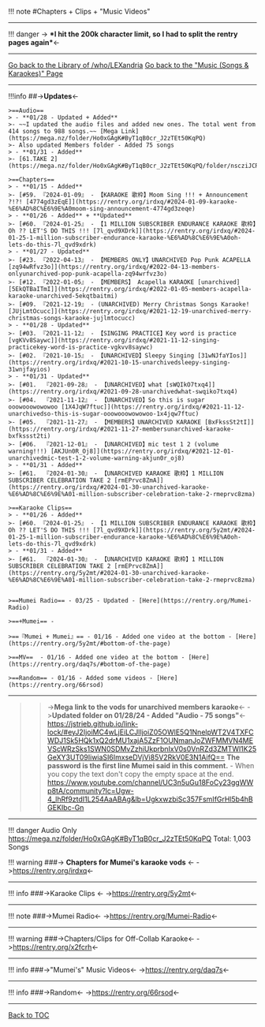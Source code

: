 !!! note
	#Chapters + Clips + "Music Videos"
***
!!! danger 
	-> **\*I hit the 200k character limit, so I had to split the rentry pages again\***<-
***
[Go back to the Library of /who/LEXandria](https://rentry.org/46mci)
[Go back to the "Music (Songs & Karaokes)" Page](https://rentry.org/uoar4)

***
!!!info 
	##->**Updates**<-

	>==Audio== 
	> - **01/28 - Updated + Added**
	>- ~~I updated the audio files and added new ones. The total went from 414 songs to 988 songs.~~ [Mega Link](https://mega.nz/folder/Ho0xGAgK#ByT1qB0cr_J2zTEt50KqPQ)
	>- Also updated Members folder - Added 75 songs
	> - **01/31 - Added**
	>- [61.TAKE 2](https://mega.nz/folder/Ho0xGAgK#ByT1qB0cr_J2zTEt50KqPQ/folder/nscziJCR)

	>==Chapters== 
	> - **01/15 - Added**
	>- [#59. 『2024-01-09』 - 【KARAOKE 歌枠】Moom Sing !!! + Announcement ?!?! [4774gd3zEqE]](https://rentry.org/irdxq/#2024-01-09-karaoke-%E6%AD%8C%E6%9E%A0moom-sing-announcement-4774gd3zeqe) 
	> - **01/26 - Added** + **Updated**
	>- [#60. 『2024-01-25』 - 【1 MILLION SUBSCRIBER ENDURANCE KARAOKE 歌枠】Oh ?? LET'S DO THIS !!! [7l_qvd9XDrk]](https://rentry.org/irdxq/#2024-01-25-1-million-subscriber-endurance-karaoke-%E6%AD%8C%E6%9E%A0oh-lets-do-this-7l_qvd9xdrk) 
	> - **01/27 - Updated**
	>- [#23. 『2022-04-13』 - 【MEMBERS ONLY】UNARCHIVED Pop Punk ACAPELLA [zq94wRfvz3o]](https://rentry.org/irdxq/#2022-04-13-members-onlyunarchived-pop-punk-acapella-zq94wrfvz3o) 
	>- [#12. 『2022-01-05』 - 【MEMBERS】 Acapella KARAOKE [unarchived] [5EkQTBaITmI]](https://rentry.org/irdxq/#2022-01-05-members-acapella-karaoke-unarchived-5ekqtbaitmi)
	>- [#09. 『2021-12-19』 - (UNARCHIVED) Merry Christmas Songs Karaoke! [JUjLmtOcucc]](https://rentry.org/irdxq/#2021-12-19-unarchived-merry-christmas-songs-karaoke-jujlmtocucc)
	> - **01/28 - Updated**
	>- [#03. 『2021-11-12』 - 【SINGING PRACTICE】Key word is practice [vgKVv8Saywc]](https://rentry.org/irdxq/#2021-11-12-singing-practicekey-word-is-practice-vgkvv8saywc)
	>- [#02. 『2021-10-15』 - 【UNARCHIVED】Sleepy Singing [31wNJfaYIos]](https://rentry.org/irdxq/#2021-10-15-unarchivedsleepy-singing-31wnjfayios)
	> - **01/31 - Updated**
	>- [#01.  『2021-09-28』 - 【UNARCHIVED】what [sWQIkO7txq4]](https://rentry.org/irdxq/#2021-09-28-unarchivedwhat-swqiko7txq4)
	>- [#04.  『2021-11-12』 - 【UNARCHIVED】So this is sugar ooowooowowowoo [1X4JqW7ftuc]](https://rentry.org/irdxq/#2021-11-12-unarchivedso-this-is-sugar-ooowooowowowoo-1x4jqw7ftuc)
	>- [#05.  『2021-11-27』 - 【MEMBERS】UNARCHIVED KARAOKE [BxFkssSt2tI]](https://rentry.org/irdxq/#2021-11-27-membersunarchived-karaoke-bxfkssst2ti)
	>- [#06.  『2021-12-01』 - 【UNARCHIVED】mic test 1 2 (volume warning!!!) [AKJUn0R_Oj8]](https://rentry.org/irdxq/#2021-12-01-unarchivedmic-test-1-2-volume-warning-akjun0r_oj8)
	> - **01/31 - Added**
	>- [#61.  『2024-01-30』 - 【UNARCHIVED KARAOKE 歌枠】1 MILLION SUBSCRIBER CELEBRATION TAKE 2 [rmEPrvc8ZmA]](https://rentry.org/irdxq/#2024-01-30-unarchived-karaoke-%E6%AD%8C%E6%9E%A01-million-subscriber-celebration-take-2-rmeprvc8zma)
	
	>==Karaoke Clips==
	> - **01/26 - Added**
	>- [#60. 『2024-01-25』 - 【1 MILLION SUBSCRIBER ENDURANCE KARAOKE 歌枠】Oh ?? LET'S DO THIS !!! [7l_qvd9XDrk]](https://rentry.org/5y2mt/#2024-01-25-1-million-subscriber-endurance-karaoke-%E6%AD%8C%E6%9E%A0oh-lets-do-this-7l_qvd9xdrk)
	> - **01/31 - Added**
	>- [#61.  『2024-01-30』 - 【UNARCHIVED KARAOKE 歌枠】1 MILLION SUBSCRIBER CELEBRATION TAKE 2 [rmEPrvc8ZmA]](https://rentry.org/5y2mt/#2024-01-30-unarchived-karaoke-%E6%AD%8C%E6%9E%A01-million-subscriber-celebration-take-2-rmeprvc8zma)

	
	>==Mumei Radio== - 03/25 - Updated - [Here](https://rentry.org/Mumei-Radio)
	
	>==+Mumei== - 
	
	>==『Mumei + Mumei』== - 01/16 - Added one video at the bottom - [Here](https://rentry.org/5y2mt/#bottom-of-the-page)
	
	>==MV==  - 01/16 - Added one video at the bottom - [Here](https://rentry.org/daq7s/#bottom-of-the-page)
	
	>==Random== - 01/16 - Added some videos - [Here](https://rentry.org/66rsod)

***
>>->**Mega link to the vods for unarchived members karaoke**<-
>>->**Updated folder on 01/28/24 - Added "Audio - 75 songs"**<-
>https://jstrieb.github.io/link-lock/#eyJ2IjoiMC4wLjEiLCJlIjoiZ05OWlE5Q1NnelpWT2V4TXFCWDJ1Sk5HQk1xQ2drMU1xajA5ZzF1OUNmanJoZWFMMVN4MEVScWRzSks1SWN0SDMvZzhiUkprbnIxV0s0VnRZd3ZMTWl1K25GeXY3UT09IiwiaSI6ImxseDVjVi85V2RkV0E3N1AifQ==
>**The password is the first line Mumei said in this comment.** - When you copy the text don't copy the empty space at the end.
>https://www.youtube.com/channel/UC3n5uGu18FoCy23ggWWp8tA/community?lc=Ugw-4_lhRf9ztdI1L254AaABAg&lb=UgkxwzbiSc357FsmIfGrHl5b4hBGEKIbc-Gn

***
!!! danger  Audio Only https://mega.nz/folder/Ho0xGAgK#ByT1qB0cr_J2zTEt50KqPQ
	Total: 1,003 Songs 

!!! warning
	###-> **Chapters for Mumei's karaoke vods** <-
  	 ->https://rentry.org/irdxq<-

***
!!! info
	###->Karaoke Clips <-
	->https://rentry.org/5y2mt<-

***
!!! note
	###->Mumei Radio<-
    ->https://rentry.org/Mumei-Radio<- 

***

!!! warning
	###->Chapters/Clips for Off-Collab Karaoke<-
    ->https://rentry.org/x2fcrh<-

***
!!! info
	###->"Mumei's" Music Videos<-
	->https://rentry.org/daq7s<-

***
!!! info
	###->Random<-
	->https://rentry.org/66rsod<-

***
[Back to TOC](https://rentry.org/Mumei-Karaoke)